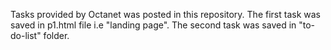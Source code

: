 Tasks provided by Octanet was posted in this repository.
The first task was saved in p1.html file i.e "landing page".
The second task was saved in "to-do-list" folder.
